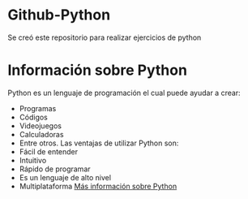 # Github-Python
 Se creó este repositorio para realizar ejercicios de python
# Información sobre Python
Python es un lenguaje de programación el cual puede ayudar a crear:
* Programas 
* Códigos
* Videojuegos
* Calculadoras
* Entre otros.
Las ventajas de utilizar Python son:
* Fácil de entender
* Intuitivo
* Rápido de programar
* Es un lenguaje de alto nivel
* Multiplataforma
[Más información sobre Python](https://www.cursosaula21.com/que-es-python/)